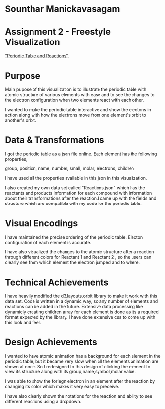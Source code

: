 # Sounthar Manickavasagam
# Assignment 2 - Freestyle Visualization

["Periodic Table and Reactions"](http://msounthar.github.io/02-Freestyle/index.html).

# Purpose

Main pupose of this visualization is to illustrate the periodic table with atomic structure of various elements with ease and to see the changes to the electron configuration when two elements react with each other.

I wanted to make the periodic table interactive and show the electons in action along with how the electrons move from one element's orbit to another's orbit.

# Data & Transformations

I got the periodic table as a json file online. Each element has the following properties,

group,
position,
name,
number,
small,
molar,
electrons,
children

I have used all the properties available in this json in this visualization. 

I also created my own data set called "Reactions.json" which has the reactants and products information for each compound with information about their transformations after the reaction.I came up with the fields and structure which are compatible with my code for the periodic table.


# Visual Encodings

I have maintained the precise ordering of the periodic table. Electon configuration of each element is accurate.

I have also visualized the changes to the atomic structure after a reaction through different colors for Reactant 1 and Reactant 2 , so the users can clearly see from which element the electron jumped and to where.

# Technical Achievements

I have heavily modified the d3.layouts.orbit library to make it work with this data set. 
Code is written in a dynamic way, so any number of elements and reactions can be added in the future.
Extensive data processing like dynamicly creating children array for each element is done as its a required format expected by the library.
I have done extensive css to come up with this look and feel.

# Design Achievements

I wanted to have atomic animation has a background for each element in the periodic table, but it became very slow when all the elements animation are shown at once. So I redesigned to this design of clicking the element to view its structure along with its group,name,symbol,molar value.

I was able to show the foriegn electron in an element after the reaction by changing its color which makes it very easy to preceive. 

I have also clearly shown the notations for the reaction and ability to see different reactions using a dropdown.

